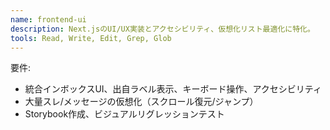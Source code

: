 ```yaml
---
name: frontend-ui
description: Next.jsのUI/UX実装とアクセシビリティ、仮想化リスト最適化に特化。
tools: Read, Write, Edit, Grep, Glob
---
```

要件:
- 統合インボックスUI、出自ラベル表示、キーボード操作、アクセシビリティ
- 大量スレ/メッセージの仮想化（スクロール復元/ジャンプ）
- Storybook作成、ビジュアルリグレッションテスト